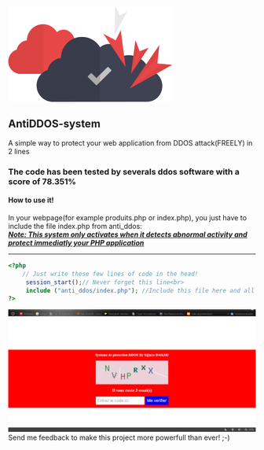 
<img src="img/icon.png" >
<h2>AntiDDOS-system</h2>
A simple way to protect your web application from DDOS attack(FREELY) in 2 lines

<h3>The code has been tested by severals ddos software with a score of 78.351%</h3>
<h4> How to use it!</h4>
In your webpage(for example produits.php or index.php), you just have to include the file index.php from anti_ddos:<br>
<b><i><u>Note: This system only activates when it detects abnormal activity and protect immediatly your PHP application</u></i></b>
<hr>

```php
<?php
	// Just write these few lines of code in the head!
     session_start();// Never forget this line<br>
     include ("anti_ddos/index.php"); //Include this file here and all is done!!!</br>
?>
```

<img src="img/ddos_.PNG">
Send me feedback to make this project more powerfull than ever! ;-)
